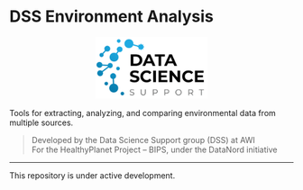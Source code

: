 # DSS Environment Analysis

<p align="center">
  <img src="DSS_Logo.png" alt="DSS Logo" width="200"/>
</p>

Tools for extracting, analyzing, and comparing environmental data from multiple sources.

> Developed by the Data Science Support group (DSS) at AWI  
> For the HealthyPlanet Project – BIPS, under the DataNord initiative

---

This repository is under active development.
